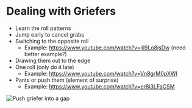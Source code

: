# Dealing with Griefers

* Learn the roll patterns
* Jump early to cancel grabs
* Switching to the opposite roll
    * Example: <https://www.youtube.com/watch?v=ijl9Lo8jsDw> (need better example?)
* Drawing them out to the edge
* One roll (only do it late)
    * Example: <https://www.youtube.com/watch?v=Vn8grM0pXWI>
* Pants or push them (element of surprise)
    * Example: <https://www.youtube.com/watch?v=er8i3LFaCSM>

![Push griefer into a gap](../images/getting-started/dealing-with-griefers/push-griefer.gif)
